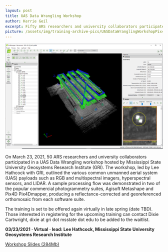 ```yaml
---
layout: post
title: UAS Data Wrangling Workshop
author: Kerrie Geil
excerpt: Fifty ARS researchers and university collaborators participated in a UAS Data Wrangling Workshop hosted by Mississippi State University Geosystems Research Institute
picture: /assets/img/training-archive-pics/UASDataWranglingWorkshopPix4DSoftware.png
---
```

![Screenshot of Pix4D Mapper software](/assets/img/training-archive-pics/UASDataWranglingWorkshopPix4DSoftware.png)

On March 23, 2021, 50 ARS researchers and university collaborators participated in a UAS Data Wrangling workshop hosted by Mississippi State University Geosystems Research Institute (GRI). The workshop, led by Lee Hathcock with GRI, outlined the various common unmanned aerial system (UAS) payloads such as RGB and multispectral imagers, hyperspectral sensors, and LIDAR.  A sample processing flow was demonstrated in two of the popular commercial photogrammetry suites, Agisoft Metashape and Pix4D Pix4Dmapper, producing a reflectance-corrected and georeferenced orthomosaic from each software suite. 

The training is set to be offered again virtually in late spring (date TBD). Those interested in registering for the upcoming training can contact Dixie Cartwright,  dixie at gri dot msstate dot edu to be added to the waitlist.  

**03/23/2021   &middot;   Virtual   &middot;   lead: Lee Hathcock, Mississippi State University Geosystems Research Institute**   


[Workshop Slides (284Mb)](https://public.3.basecamp.com/p/U63CTwFHmkiPKZtTr3jdPXD5)
